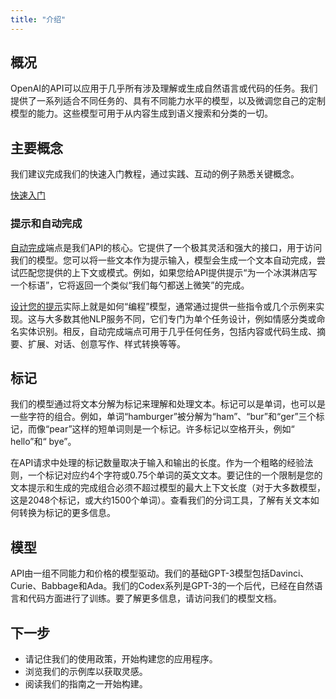 ```yaml
---
title: "介绍"
---
```

## 概况
OpenAI的API可以应用于几乎所有涉及理解或生成自然语言或代码的任务。我们提供了一系列适合不同任务的、具有不同能力水平的模型，以及微调您自己的定制模型的能力。这些模型可用于从内容生成到语义搜索和分类的一切。

## 主要概念
我们建议完成我们的快速入门教程，通过实践、互动的例子熟悉关键概念。

[快速入门](/quick_start)

### 提示和自动完成
[自动完成](/api/completions)端点是我们API的核心。它提供了一个极其灵活和强大的接口，用于访问我们的模型。您可以将一些文本作为提示输入，模型会生成一个文本自动完成，尝试匹配您提供的上下文或模式。例如，如果您给API提供提示“为一个冰淇淋店写一个标语”，它将返回一个类似“我们每勺都送上微笑”的完成。

[设计您的提示](/guides/text_completion/#提示设计)实际上就是如何“编程”模型，通常通过提供一些指令或几个示例来实现。这与大多数其他NLP服务不同，它们专门为单个任务设计，例如情感分类或命名实体识别。相反，自动完成端点可用于几乎任何任务，包括内容或代码生成、摘要、扩展、对话、创意写作、样式转换等等。

## 标记

我们的模型通过将文本分解为标记来理解和处理文本。标记可以是单词，也可以是一些字符的组合。例如，单词“hamburger”被分解为“ham”、“bur”和“ger”三个标记，而像“pear”这样的短单词则是一个标记。许多标记以空格开头，例如“ hello”和“ bye”。

在API请求中处理的标记数量取决于输入和输出的长度。作为一个粗略的经验法则，一个标记对应约4个字符或0.75个单词的英文文本。要记住的一个限制是您的文本提示和生成的完成组合必须不超过模型的最大上下文长度（对于大多数模型，这是2048个标记，或大约1500个单词）。查看我们的分词工具，了解有关文本如何转换为标记的更多信息。

## 模型
API由一组不同能力和价格的模型驱动。我们的基础GPT-3模型包括Davinci、Curie、Babbage和Ada。我们的Codex系列是GPT-3的一个后代，已经在自然语言和代码方面进行了训练。要了解更多信息，请访问我们的模型文档。

## 下一步
* 请记住我们的使用政策，开始构建您的应用程序。
* 浏览我们的示例库以获取灵感。
* 阅读我们的指南之一开始构建。


